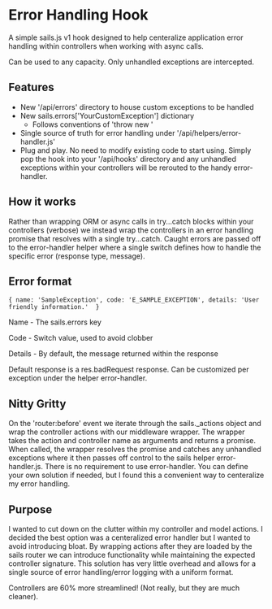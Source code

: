 # Error Handling Hook

A simple sails.js v1 hook designed to help centeralize application error
handling within controllers when working with async calls.

Can be used to any capacity. Only unhandled exceptions are intercepted.

## Features

+ New '/api/errors' directory to house custom exceptions to be handled
+ New sails.errors['YourCustomException'] dictionary
  - Follows conventions of 'throw new <Exception>'
+ Single source of truth for error handling under '/api/helpers/error-handler.js'
+ Plug and play. No need to modify existing code to start using. Simply pop the
  hook into your '/api/hooks' directory and any unhandled exceptions within
  your controllers will be rerouted to the handy error-handler.

## How it works

Rather than wrapping ORM or async calls in try...catch blocks within your
controllers (verbose) we instead  wrap the controllers in an error handling
promise that resolves with a single try...catch. Caught errors are passed off
to the error-handler helper where a single switch defines how to handle the
specific error (response type, message).

## Error format

`{
        name: 'SampleException',
        code: 'E_SAMPLE_EXCEPTION',
        details: 'User friendly information.' 
}`

Name - The sails.errors key

Code - Switch value, used to avoid clobber

Details - By default, the message returned within the response

Default response is a res.badRequest response. Can be customized per exception
under the helper error-handler.

## Nitty Gritty

On the 'router:before' event we iterate through the sails._actions object and
wrap the controller actions with our middleware wrapper. The wrapper takes the
action and controller name as arguments and returns a promise. When called, the
wrapper resolves the promise and catches any unhandled exceptions where it then
passes off control to the sails helper error-handler.js. There is no
requirement to use error-handler. You can define your own solution if needed,
but I found this a convenient way to centeralize my error handling.


## Purpose

I wanted to cut down on the clutter within my controller and model actions. I
decided the best option was a centeralized error handler but I wanted to avoid
introducing bloat. By wrapping actions after they are loaded by the sails
router we can introduce functionality while maintaining the expected controller
signature. This solution has very little overhead and allows for a single
source of error handling/error logging with a uniform format.

Controllers are 60% more streamlined! (Not really, but they are much cleaner).

